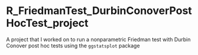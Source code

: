 # R_FriedmanTest_DurbinConoverPostHocTest_project
A project that I worked on to run a nonparametric Friedman test with Durbin Conover post hoc tests using the `ggstatsplot` package
